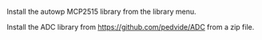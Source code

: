 Install the autowp MCP2515 library from the library menu.

Install the ADC library from https://github.com/pedvide/ADC from a zip file.
